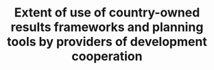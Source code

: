 ---
comments_and_limitations: Under review.
data_non_statistical: true
goal_meta_link: http://unstats.un.org/sdgs/files/metadata-compilation/Metadata-Goal-17.pdf
graph_title: Extent of use of country-owned results frameworks and planning tools
  by providers of development cooperation
graph_type: null
has_metadata: false
indicator: 17.15.1
indicator_name: Extent of use of country-owned results frameworks and planning tools
  by providers of development cooperation
indicator_sort_order: 17-15-01
indicator_variable: null
layout: indicator
national_geographical_coverage: United States
permalink: /17-15-1/
published: true
reporting_status: notstarted
sdg_goal: 17
source_active_1: true
source_notes_1: null
source_title_1: null
target: Respect each country's policy space and leadership to establish and implement
  policies for poverty eradication and sustainable development.
target_id: '17.15'
title: Extent of use of country-owned results frameworks and planning tools by providers
  of development cooperation
un_custodial_agency: OECD, UNDP
un_designated_tier: '2'
variable_description: null
variable_notes: null
---